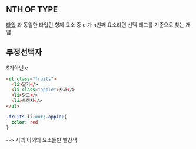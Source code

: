 ## NTH OF TYPE 
[타입](태그이름) 과 동일한 타입인 형제 요소 중 e 가 n번째 요소라면 선택
태그를 기준으로 찾는 개념 

## 부정선택자
S가아닌 e
```html
<ul class="fruits">
  <li>딸기</>
  <li class="apple">사과</>
  <li>망고</>
  <li>오렌지</>
</ul>
```
```css
.fruits li:not(.apple){
  color: red;
}
```
--> 사과 이외의 요소들만 빨강색
